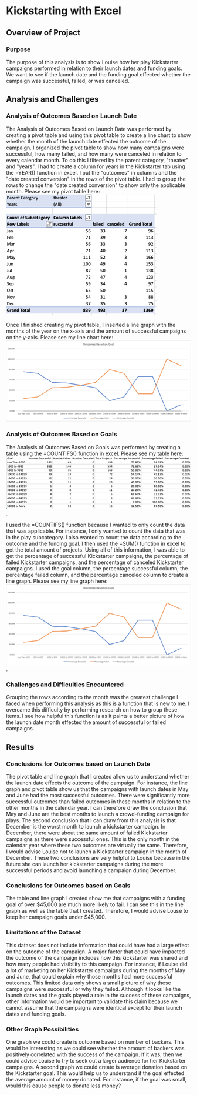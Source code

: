 # Kickstarting with Excel

## Overview of Project

### Purpose
The purpose of this analysis is to show Louise how her play Kickstarter campaigns performed in relation to their launch dates and funding goals. We want to see if the launch date and the funding goal effected whether the campaign was successful, failed, or was canceled. 

## Analysis and Challenges

### Analysis of Outcomes Based on Launch Date
The Analysis of Outcomes Based on Launch Date was performed by creating a pivot table and using this pivot table to create a line chart to show whether the month of the launch date effected the outcome of the campaign. I organized the pivot table to show how many campaigns were successful, how many failed, and how many were canceled in relation to every calendar month. To do this I filtered by the parent category, "theater" and "years". I had to create a column for years in the Kickstarter tab using the =YEAR() function in excel. I put the "outcomes" in columns and the "date created conversion" in the rows of the pivot table. I had to group the rows to change the "date created conversion" to show only the applicable month. Please see my pivot table here: ![Pivot Table Screenshot](/Resources/Pivot_Table_Screenshot.png) 

Once I finished creating my pivot table, I inserted a line graph with the months of the year on the x-axis and the amount of successful campaigns on the y-axis. Please see my line chart here: ![Outcomes vs. Goals Line Chart](/Resources/Outcomes_vs_Goals.png)

### Analysis of Outcomes Based on Goals
The Analysis of Outcomes Based on Goals was performed by creating a table using the =COUNTIFS() function in excel. Please see my table here: ![Outcomes Based on Goals Table](/Resources/Outcomes_Based_On_Goals_Table.png). 

I used the =COUNTIFS() function because I wanted to only count the data that was applicable. For instance, I only wanted to count the data that was in the play subcategory. I also wanted to count the data according to the outcome and the funding goal. I then used the =SUM() function in excel to get the total amount of projects. Using all of this information, I was able to get the percentage of successful Kickstarter campaigns, the percentage of failed Kickstarter campaigns, and the percentage of canceled Kickstarter campaigns. I used the goal column, the percentage successful column, the percentage failed column, and the percentage canceled column to create a line graph. Please see my line graph here: ![Outcomes vs Goals Line Graph](/Resources/Outcomes_vs_Goals.png). 

### Challenges and Difficulties Encountered
Grouping the rows according to the month was the greatest challenge I faced when performing this analysis as this is a function that is new to me. I overcame this difficulty by performing research on how to group these items. I see how helpful this function is as it paints a better picture of how the launch date month effected the amount of successful or failed campaigns.

## Results

### Conclusions for Outcomes based on Launch Date
The pivot table and line graph that I created allow us to understand whether the launch date effects the outcome of the campaign. For instance, the line graph and pivot table show us that the campaigns with launch dates in May and June had the most successful outcomes. There were significantly more successful outcomes than failed outcomes in these months in relation to the other months in the calendar year. I can therefore draw the conclusion that May and June are the best months to launch a crowd-funding campaign for plays. The second conclusion that I can draw from this analysis is that December is the worst month to launch a kickstarter campaign. In December, there were about the same amount of failed Kickstarter campaigns as there were successful ones. This is the only month in the calendar year where these two outcomes are virtually the same. Therefore, I would advise Louise not to launch a Kickstarter campaign in the month of December. These two conclusions are very helpful to Louise because in the future she can launch her kickstarter campaigns during the more successful periods and avoid launching a campaign during December. 

### Conclusions for Outcomes based on Goals
The table and line graph I created show me that campaigns with a funding goal of over $45,000 are much more likely to fail. I can see this in the line graph as well as the table that I created. Therefore, I would advise Louse to keep her campaign goals under $45,000.

### Limitations of the Dataset
This dataset does not include information that could have had a large effect on the outcome of the campaign. A major factor that could have impacted the outcome of the campaign includes how this kickstarter was shared and how many people had visibility to this campaign. For instance, if Louise did a lot of marketing on her Kickstarter campaigns during the months of May and June, that could explain why those months had more successful outcomes. This limited data only shows a small picture of why these campaigns were successful or why they failed. Although it looks like the launch dates and the goals played a role in the success of these campaigns, other information would be important to validate this claim because we cannot assume that the campaigns were identical except for their launch dates and funding goals. 

### Other Graph Possibilities
One graph we could create is outcome based on number of backers. This would be interesting as we could see whether the amount of backers was positively correlated with the success of the campaign. If it was, then we could advise Louise to try to seek out a larger audience for her Kickstarter campaigns. A second graph we could create is average donation based on the Kickstarter goal. This would help us to understand if the goal effected the average amount of money donated. For instance, if the goal was small, would this cause people to donate less money? 
